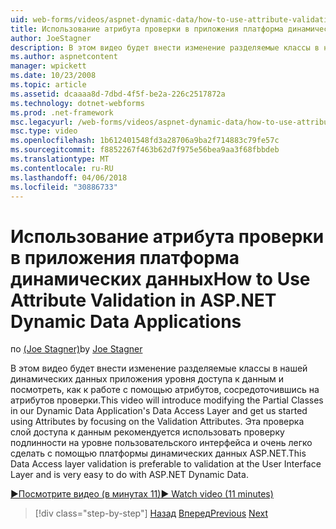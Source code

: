```yaml
---
uid: web-forms/videos/aspnet-dynamic-data/how-to-use-attribute-validation-in-aspnet-dynamic-data-applications
title: Использование атрибута проверки в приложения платформа динамических данных | Документы Microsoft
author: JoeStagner
description: В этом видео будет внести изменение разделяемые классы в нашей динамических данных приложения уровня доступа к данным и посмотреть, как o фокусировки, запущенную с помощью атрибутов...
ms.author: aspnetcontent
manager: wpickett
ms.date: 10/23/2008
ms.topic: article
ms.assetid: dcaaaa8d-7dbd-4f5f-be2a-226c2517872a
ms.technology: dotnet-webforms
ms.prod: .net-framework
msc.legacyurl: /web-forms/videos/aspnet-dynamic-data/how-to-use-attribute-validation-in-aspnet-dynamic-data-applications
msc.type: video
ms.openlocfilehash: 1b612401548fd3a28706a9ba2f714883c79fe57c
ms.sourcegitcommit: f8852267f463b62d7f975e56bea9aa3f68fbbdeb
ms.translationtype: MT
ms.contentlocale: ru-RU
ms.lasthandoff: 04/06/2018
ms.locfileid: "30886733"
---
```

<a name="how-to-use-attribute-validation-in-aspnet-dynamic-data-applications"></a><span data-ttu-id="ad498-103">Использование атрибута проверки в приложения платформа динамических данных</span><span class="sxs-lookup"><span data-stu-id="ad498-103">How to Use Attribute Validation in ASP.NET Dynamic Data Applications</span></span>
====================
<span data-ttu-id="ad498-104">по [(Joe Stagner)](https://github.com/JoeStagner)</span><span class="sxs-lookup"><span data-stu-id="ad498-104">by [Joe Stagner](https://github.com/JoeStagner)</span></span>

<span data-ttu-id="ad498-105">В этом видео будет внести изменение разделяемые классы в нашей динамических данных приложения уровня доступа к данным и посмотреть, как к работе с помощью атрибутов, сосредоточившись на атрибутов проверки.</span><span class="sxs-lookup"><span data-stu-id="ad498-105">This video will introduce modifying the Partial Classes in our Dynamic Data Application's Data Access Layer and get us started using Attributes by focusing on the Validation Attributes.</span></span> <span data-ttu-id="ad498-106">Эта проверка слой доступа к данным рекомендуется использовать проверку подлинности на уровне пользовательского интерфейса и очень легко сделать с помощью платформы динамических данных ASP.NET.</span><span class="sxs-lookup"><span data-stu-id="ad498-106">This Data Access layer validation is preferable to validation at the User Interface Layer and is very easy to do with ASP.NET Dynamic Data.</span></span>

[<span data-ttu-id="ad498-107">&#9654;Посмотрите видео (в минутах 11)</span><span class="sxs-lookup"><span data-stu-id="ad498-107">&#9654; Watch video (11 minutes)</span></span>](https://channel9.msdn.com/Blogs/ASP-NET-Site-Videos/how-to-use-attribute-validation-in-aspnet-dynamic-data-applications)

> [!div class="step-by-step"]
> <span data-ttu-id="ad498-108">[Назад](how-to-enable-table-specific-routing-in-dynamic-data-applications.md)
> [Вперед](how-to-implement-custom-field-validation-with-imperative-logic-in-vb-or-c.md)</span><span class="sxs-lookup"><span data-stu-id="ad498-108">[Previous](how-to-enable-table-specific-routing-in-dynamic-data-applications.md)
[Next](how-to-implement-custom-field-validation-with-imperative-logic-in-vb-or-c.md)</span></span>

